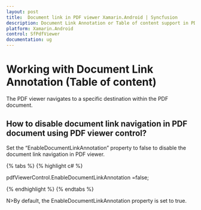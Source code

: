 ```yaml
---
layout: post
title:  Document link in PDF viewer Xamarin.Android | Syncfusion
description: Document Link Annotation or Table of content support in PDF viewer Xamarin.Android allows the user to navigate to specific destination within PDF document.
platform: Xamarin.Android
control: SfPdfViewer
documentation: ug
---
```


# Working with Document Link Annotation (Table of content)

The PDF viewer navigates to a specific destination within the PDF document.


## How to disable document link navigation in PDF document using PDF viewer control?

Set the “EnableDocumentLinkAnnotation” property to false to disable the document link navigation in PDF viewer. 

{% tabs %}
{% highlight c# %}

pdfViewerControl.EnableDocumentLinkAnnotation =false;

{% endhighlight %}
{% endtabs %}

N>By default, the EnableDocumentLinkAnnotation property is set to true.
